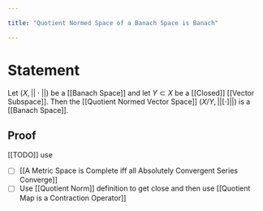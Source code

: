 ```yaml
---

title: "Quotient Normed Space of a Banach Space is Banach"

---
```

# Statement
Let $(X, ||\cdot||)$ be a [[Banach Space]] and let $Y \subset X$ be a [[Closed]] [[Vector Subspace]]. Then the [[Quotient Normed Vector Space]] $(X / Y, ||[\cdot]||)$ is a [[Banach Space]].

## Proof
[[TODO]] use
- [ ] [[A Metric Space is Complete iff all Absolutely Convergent Series Converge]]
- [ ] Use [[Quotient Norm]] definition to get close and then use [[Quotient Map is a Contraction Operator]]